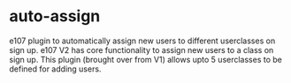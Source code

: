 # auto-assign

e107 plugin to automatically assign new users to different userclasses on sign up. e107 V2 has core functionality to assign new users to a class on sign up. This plugin (brought over from V1) allows upto 5 userclasses to be defined for adding users.

